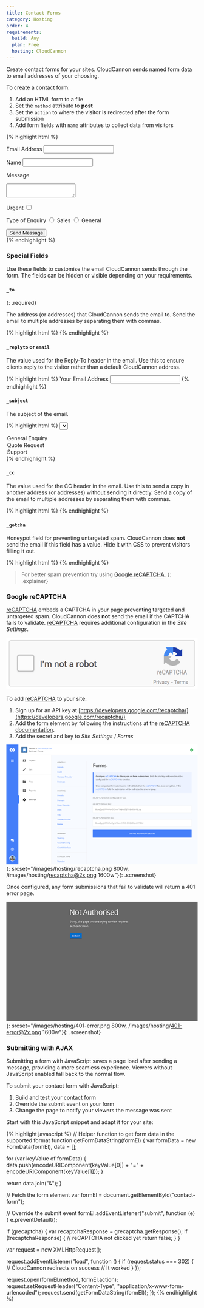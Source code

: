 ```yaml
---
title: Contact Forms
category: Hosting
order: 4
requirements:
  build: Any
  plan: Free
  hosting: CloudCannon
---
```


Create contact forms for your sites. CloudCannon sends named form data to email addresses of your choosing.

To create a contact form:

1. Add an HTML form to a file
2. Set the `method` attribute to **post**
3. Set the `action` to where the visitor is redirected after the form submission
4. Add form fields with `name` attributes to collect data from visitors

{% highlight html %}
<form method="post" action="/success.html">
  <label>Email Address</label>
  <input type="text" name="email">

  <label>Name</label>
  <input type="text" name="name">

  <label>Message</label>
  <textarea name="message"></textarea>

  <label>Urgent</label>
  <input type="checkbox" name="urgent">

  <label>Type of Enquiry</label>
  <input type="radio" name="_subject" value="Sales Enquiry"> Sales
  <input type="radio" name="_subject" value="General Enquiry"> General

  <input type="hidden" name="_to" value="sales@example.com,support@example.com">
  <input type="hidden" name="_cc" value="sales.tracker@example.com">
  <input type="text" name="_gotcha" style="display: none;">

  <input type="submit" value="Send Message">
</form>
{% endhighlight %}


### Special Fields

Use these fields to customise the email CloudCannon sends through the form. The fields can be hidden or visible depending on your requirements.

#### `_to`
{: .required}

The address (or addresses) that CloudCannon sends the email to.
Send the email to multiple addresses by separating them with commas.

{% highlight html %}
<input type="hidden" name="_to" value="contact@example.com">
{% endhighlight %}

#### `_replyto` or `email`

The value used for the Reply-To header in the email.
Use this to ensure clients reply to the visitor rather than a default CloudCannon address.

{% highlight html %}
<label>
  Your Email Address
  <input type="text" name="_replyto">
 </label>
{% endhighlight %}

#### `_subject`

The subject of the email.

{% highlight html %}
<select name="_subject">
  <option>General Enquiry</option>
  <option>Quote Request</option>
  <option>Support</option>
</select>
{% endhighlight %}

#### `_cc`

The value used for the CC header in the email.
Use this to send a copy in another address (or addresses) without sending it directly.
Send a copy of the email to multiple addresses by separating them with commas.

{% highlight html %}
<input type="hidden" name="_cc" value="contact@example.com">
{% endhighlight %}

#### `_gotcha`

Honeypot field for preventing untargeted spam.
CloudCannon does **not** send the email if this field has a value.
Hide it with CSS to prevent visitors filling it out.

{% highlight html %}
<input type="text" name="_gotcha" style="display: none;">
{% endhighlight %}

> For better spam prevention try using [Google reCAPTCHA](#google-recaptcha).
{: .explainer}


### Google reCAPTCHA

[reCAPTCHA](https://developers.google.com/recaptcha/) embeds a CAPTCHA in your page preventing targeted and untargeted spam.
CloudCannon does **not** send the email if the CAPTCHA fails to validate.
[reCAPTCHA](https://developers.google.com/recaptcha/) requires additional configuration in the *Site Settings*.

![reCAPTCHA Example](/images/hosting/captcha.gif)

To add [reCAPTCHA](https://developers.google.com/recaptcha/) to your site:

1. Sign up for an API key at [https://developers.google.com/recaptcha/](https://developers.google.com/recaptcha/)
2. Add the form element by following the instructions at the [reCAPTCHA documentation](https://developers.google.com/recaptcha/docs/display).
3. Add the secret and key to *Site Settings* / *Forms*

![reCAPTCHA Configuration](/images/hosting/recaptcha.png){: srcset="/images/hosting/recaptcha.png 800w, /images/hosting/recaptcha@2x.png 1600w"}{: .screenshot}

Once configured, any form submissions that fail to validate will return a 401 error page.

![401 Error Page](/images/hosting/401-error.png){: srcset="/images/hosting/401-error.png 800w, /images/hosting/401-error@2x.png 1600w"}{: .screenshot}


### Submitting with AJAX

Submitting a form with JavaScript saves a page load after sending a message, providing a more seamless experience.
Viewers without JavaScript enabled fall back to the normal flow.

To submit your contact form with JavaScript:

1. Build and test your contact form
2. Override the submit event on your form
3. Change the page to notify your viewers the message was sent

Start with this JavaScript snippet and adapt it for your site:

{% highlight javascript %}
// Helper function to get form data in the supported format
function getFormDataString(formEl) {
  var formData = new FormData(formEl),
      data = [];

  for (var keyValue of formData) {
    data.push(encodeURIComponent(keyValue[0]) + "=" + encodeURIComponent(keyValue[1]));
  }

  return data.join("&");
}

// Fetch the form element
var formEl = document.getElementById("contact-form");

// Override the submit event
formEl.addEventListener("submit", function (e) {
  e.preventDefault();

  if (grecaptcha) {
    var recaptchaResponse = grecaptcha.getResponse();
    if (!recaptchaResponse) { // reCAPTCHA not clicked yet
      return false;
    }
  }

  var request = new XMLHttpRequest();

  request.addEventListener("load", function () {
    if (request.status === 302) { // CloudCannon redirects on success
      // It worked
    }
  });

  request.open(formEl.method, formEl.action);
  request.setRequestHeader("Content-Type", "application/x-www-form-urlencoded");
  request.send(getFormDataString(formEl));
});
{% endhighlight %}
